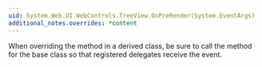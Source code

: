 ```yaml
---
uid: System.Web.UI.WebControls.TreeView.OnPreRender(System.EventArgs)
additional_notes.overrides: *content
---
```


<p>When overriding the <xref href="System.Web.UI.WebControls.TreeView.OnPreRender(System.EventArgs)"></xref> method in a derived class, be sure to call the <xref href="System.Web.UI.WebControls.TreeView.OnPreRender(System.EventArgs)"></xref> method for the base class so that registered delegates receive the event.</p>


